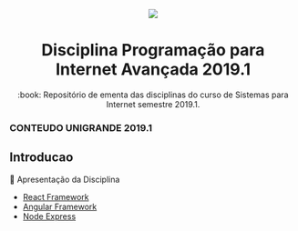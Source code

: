 <p align="center">
<img src="http://www.fgf.edu.br/wp-content/themes/fgf-28-05-2013_RESPONSIVO/images/unigrandelogopng400x187.png">
</p>
<h1 align="center">Disciplina Programação para Internet Avançada 2019.1</h1>
<p align="center">:book: Repositório de ementa das disciplinas do curso de Sistemas para Internet semestre 2019.1.</p>

### CONTEUDO UNIGRANDE 2019.1 

## Introducao
:book: Apresentação da Disciplina 

- [React Framework](https://github.com/2859pia2019/Introducao/blob/master/awesome-react.md)
- [Angular Framework](https://github.com/2859pia2019/Introducao/blob/master/awesome-angular.md)
- [Node Express]()
